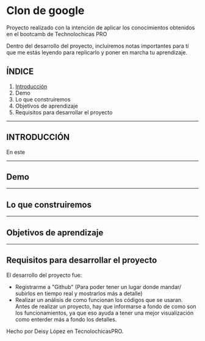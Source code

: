 # Clon de google

Proyecto realizado con la intención de aplicar los conocimientos obtenidos en el bootcamb de Technolochicas PRO

Dentro del desarrollo del proyecto, incluíremos notas importantes para tí que me estás leyendo para replicarlo y poner en marcha tu aprendizaje.

## ÍNDICE
1. [Introducción](url)
2. Demo
3. Lo que construiremos
4. Objetivos de aprendizaje
5. Requisitos para desarrollar el proyecto

****

## INTRODUCCIÓN
En este 

****

## Demo

****

## Lo que construiremos

****

## Objetivos de aprendizaje

****

## Requisitos para desarrollar el proyecto

El desarrollo del proyecto fue:
- Registrarme a "Github" (Para poder tener un lugar donde mandar/ subirlos en tiempo real y mostrarlos más a detalle) 
- Realizar un análisis de como funcionan los códigos que se usaran. Antes de realizar un proyecto, hay que informarse a fondo de como son los funcionamientos, ya que eso ayuda a tener una mejor visualización como enterder más a fondo los detalles.


Hecho por Deisy López en TecnolochicasPRO.